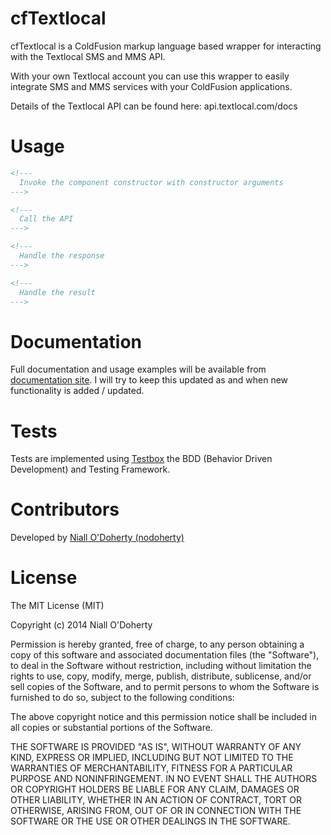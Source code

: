 cfTextlocal
===========

cfTextlocal is a ColdFusion markup language based wrapper for interacting with the Textlocal SMS and MMS API.

With your own Textlocal account you can use this wrapper to easily integrate SMS and MMS services with your ColdFusion applications.

Details of the Textlocal API can be found here: api.textlocal.com/docs

Usage
=====

```coldfusion
<!--- 
  Invoke the component constructor with constructor arguments 
--->

<!--- 
  Call the API 
--->

<!--- 
  Handle the response 
--->

<!--- 
  Handle the result 
--->

```

Documentation
=============
Full documentation and usage examples will be available from [documentation site](http://nodoherty.github.io/cftextlocal/).  I will try to keep this updated as and when new functionality is added / updated.

Tests
=====
Tests are implemented using [Testbox](http://wiki.coldbox.org/wiki/TestBox.cfm) the BDD (Behavior Driven Development) and Testing Framework.

Contributors
============
Developed by [Niall O'Doherty (nodoherty)](https://github.com/nodoherty)

License
=======

The MIT License (MIT)

Copyright (c) 2014 Niall O'Doherty

Permission is hereby granted, free of charge, to any person obtaining a copy
of this software and associated documentation files (the "Software"), to deal
in the Software without restriction, including without limitation the rights
to use, copy, modify, merge, publish, distribute, sublicense, and/or sell
copies of the Software, and to permit persons to whom the Software is
furnished to do so, subject to the following conditions:

The above copyright notice and this permission notice shall be included in all
copies or substantial portions of the Software.

THE SOFTWARE IS PROVIDED "AS IS", WITHOUT WARRANTY OF ANY KIND, EXPRESS OR
IMPLIED, INCLUDING BUT NOT LIMITED TO THE WARRANTIES OF MERCHANTABILITY,
FITNESS FOR A PARTICULAR PURPOSE AND NONINFRINGEMENT. IN NO EVENT SHALL THE
AUTHORS OR COPYRIGHT HOLDERS BE LIABLE FOR ANY CLAIM, DAMAGES OR OTHER
LIABILITY, WHETHER IN AN ACTION OF CONTRACT, TORT OR OTHERWISE, ARISING FROM,
OUT OF OR IN CONNECTION WITH THE SOFTWARE OR THE USE OR OTHER DEALINGS IN THE
SOFTWARE.



